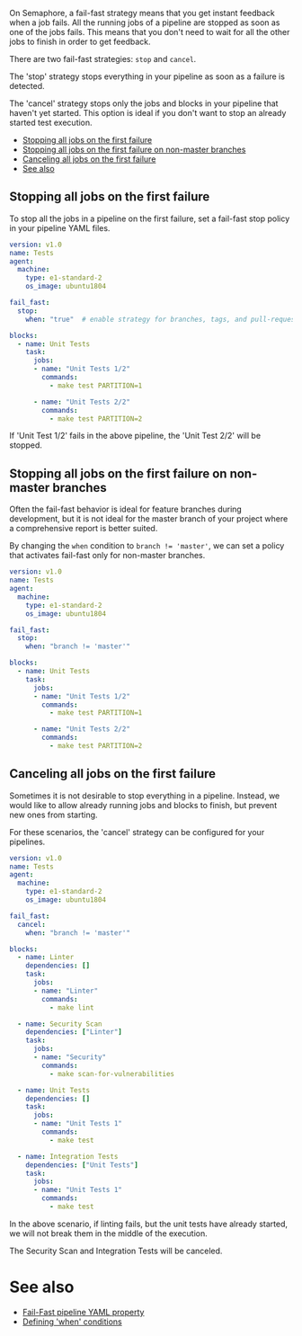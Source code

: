 On Semaphore, a fail-fast strategy means that you get instant feedback when a
job fails. All the running jobs of a pipeline are stopped as soon as one of the
jobs fails. This means that you don't need to wait for all the other jobs to
finish in order to get feedback.

There are two fail-fast strategies: `stop` and `cancel`.

The 'stop' strategy stops everything in your pipeline as soon as a failure
is detected.

The 'cancel' strategy stops only the jobs and blocks in your pipeline that
haven't yet started. This option is ideal if you don't want to stop an already
started test execution.

- [Stopping all jobs on the first failure](#stopping-all-jobs-on-first-failure)
- [Stopping all jobs on the first failure on non-master branches](stopping-all-jobs-on-the-first-failure-on-non-master-branches)
- [Canceling all jobs on the first failure](#canceling-all-jobs-on-the-first-failure)
- [See also](#see-also)

## Stopping all jobs on the first failure

To stop all the jobs in a pipeline on the first failure, set a fail-fast stop
policy in your pipeline YAML files.

``` yaml
version: v1.0
name: Tests
agent:
  machine:
    type: e1-standard-2
    os_image: ubuntu1804

fail_fast:
  stop:
    when: "true"  # enable strategy for branches, tags, and pull-requests

blocks:
  - name: Unit Tests
    task:
      jobs:
      - name: "Unit Tests 1/2"
        commands:
          - make test PARTITION=1

      - name: "Unit Tests 2/2"
        commands:
          - make test PARTITION=2
```

If 'Unit Test 1/2' fails in the above pipeline, the 'Unit Test 2/2' will be
stopped.

## Stopping all jobs on the first failure on non-master branches

Often the fail-fast behavior is ideal for feature branches during development,
but it is not ideal for the master branch of your project where a comprehensive
report is better suited.

By changing the `when` condition to `branch != 'master'`, we can set a policy
that activates fail-fast only for non-master branches.

``` yaml
version: v1.0
name: Tests
agent:
  machine:
    type: e1-standard-2
    os_image: ubuntu1804

fail_fast:
  stop:
    when: "branch != 'master'"

blocks:
  - name: Unit Tests
    task:
      jobs:
      - name: "Unit Tests 1/2"
        commands:
          - make test PARTITION=1

      - name: "Unit Tests 2/2"
        commands:
          - make test PARTITION=2
```

## Canceling all jobs on the first failure

Sometimes it is not desirable to stop everything in a pipeline. Instead, we
would like to allow already running jobs and blocks to finish, but prevent new
ones from starting.

For these scenarios, the 'cancel' strategy can be configured for your pipelines.

``` yaml
version: v1.0
name: Tests
agent:
  machine:
    type: e1-standard-2
    os_image: ubuntu1804

fail_fast:
  cancel:
    when: "branch != 'master'"

blocks:
  - name: Linter
    dependencies: []
    task:
      jobs:
      - name: "Linter"
        commands:
          - make lint

  - name: Security Scan
    dependencies: ["Linter"]
    task:
      jobs:
      - name: "Security"
        commands:
          - make scan-for-vulnerabilities

  - name: Unit Tests
    dependencies: []
    task:
      jobs:
      - name: "Unit Tests 1"
        commands:
          - make test

  - name: Integration Tests
    dependencies: ["Unit Tests"]
    task:
      jobs:
      - name: "Unit Tests 1"
        commands:
          - make test
```

In the above scenario, if linting fails, but the unit tests have already started,
we will not break them in the middle of the execution.

The Security Scan and Integration Tests will be canceled.

# See also

- [Fail-Fast pipeline YAML property](https://docs.semaphoreci.com/article/50-pipeline-yaml#fail\_fast)
- [Defining 'when' conditions](https://docs.semaphoreci.com/article/142-conditions-reference)
